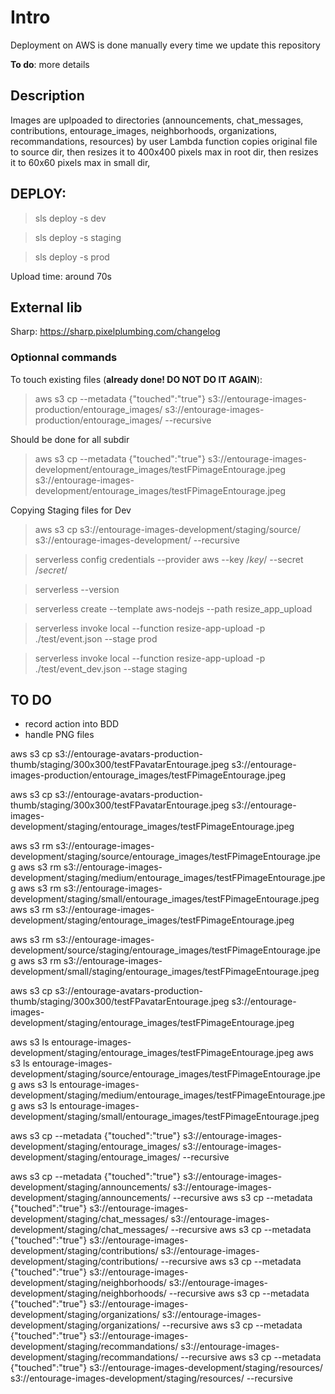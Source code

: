 # Intro 

Deployment on AWS is done manually every time we update this repository

**To do**: more details


## Description
Images are uplpoaded to directories (announcements, chat_messages, contributions, entourage_images, neighborhoods, organizations, recommandations, resources) by user
Lambda function copies original file to source dir,
then resizes it to 400x400 pixels max in root dir,
then resizes it to 60x60 pixels max in small dir,


## DEPLOY:

> sls deploy -s dev

> sls deploy -s staging

> sls deploy -s prod

Upload time: around 70s

## External lib

Sharp: https://sharp.pixelplumbing.com/changelog


### Optionnal commands
To touch existing files (**already done! DO NOT DO IT AGAIN**):

>aws s3 cp --metadata {\"touched\":\"true\"}  s3://entourage-images-production/entourage_images/ s3://entourage-images-production/entourage_images/ --recursive

Should be done for all subdir

> aws s3 cp --metadata {\"touched\":\"true\"}  s3://entourage-images-development/entourage_images/testFPimageEntourage.jpeg s3://entourage-images-development/entourage_images/testFPimageEntourage.jpeg

Copying Staging files for Dev

> aws s3 cp s3://entourage-images-development/staging/source/ s3://entourage-images-development/ --recursive

> serverless config credentials --provider aws --key /*key*/ --secret /*secret*/

> serverless --version

> serverless create --template aws-nodejs --path resize_app_upload

> serverless invoke local --function resize-app-upload -p ./test/event.json --stage prod

> serverless invoke local --function resize-app-upload -p ./test/event_dev.json --stage staging

## TO DO 
- record action into BDD
- handle PNG files

aws s3 cp s3://entourage-avatars-production-thumb/staging/300x300/testFPavatarEntourage.jpeg s3://entourage-images-production/entourage_images/testFPimageEntourage.jpeg

aws s3 cp s3://entourage-avatars-production-thumb/staging/300x300/testFPavatarEntourage.jpeg s3://entourage-images-development/staging/entourage_images/testFPimageEntourage.jpeg


aws s3 rm s3://entourage-images-development/staging/source/entourage_images/testFPimageEntourage.jpeg
aws s3 rm s3://entourage-images-development/staging/medium/entourage_images/testFPimageEntourage.jpeg
aws s3 rm s3://entourage-images-development/staging/small/entourage_images/testFPimageEntourage.jpeg
aws s3 rm s3://entourage-images-development/staging/entourage_images/testFPimageEntourage.jpeg

aws s3 rm s3://entourage-images-development/source/staging/entourage_images/testFPimageEntourage.jpeg
aws s3 rm s3://entourage-images-development/small/staging/entourage_images/testFPimageEntourage.jpeg

aws s3 cp s3://entourage-avatars-production-thumb/staging/300x300/testFPavatarEntourage.jpeg s3://entourage-images-development/staging/entourage_images/testFPimageEntourage.jpeg

aws s3 ls entourage-images-development/staging/entourage_images/testFPimageEntourage.jpeg
aws s3 ls entourage-images-development/staging/source/entourage_images/testFPimageEntourage.jpeg
aws s3 ls entourage-images-development/staging/medium/entourage_images/testFPimageEntourage.jpeg
aws s3 ls entourage-images-development/staging/small/entourage_images/testFPimageEntourage.jpeg
 

aws s3 cp --metadata {\"touched\":\"true\"} s3://entourage-images-development/staging/entourage_images/ s3://entourage-images-development/staging/entourage_images/ --recursive

aws s3 cp --metadata {\"touched\":\"true\"} s3://entourage-images-development/staging/announcements/ s3://entourage-images-development/staging/announcements/ --recursive
aws s3 cp --metadata {\"touched\":\"true\"} s3://entourage-images-development/staging/chat_messages/ s3://entourage-images-development/staging/chat_messages/ --recursive
aws s3 cp --metadata {\"touched\":\"true\"} s3://entourage-images-development/staging/contributions/ s3://entourage-images-development/staging/contributions/ --recursive
aws s3 cp --metadata {\"touched\":\"true\"} s3://entourage-images-development/staging/neighborhoods/ s3://entourage-images-development/staging/neighborhoods/ --recursive
aws s3 cp --metadata {\"touched\":\"true\"} s3://entourage-images-development/staging/organizations/ s3://entourage-images-development/staging/organizations/ --recursive
aws s3 cp --metadata {\"touched\":\"true\"} s3://entourage-images-development/staging/recommandations/ s3://entourage-images-development/staging/recommandations/ --recursive
aws s3 cp --metadata {\"touched\":\"true\"} s3://entourage-images-development/staging/resources/ s3://entourage-images-development/staging/resources/ --recursive
